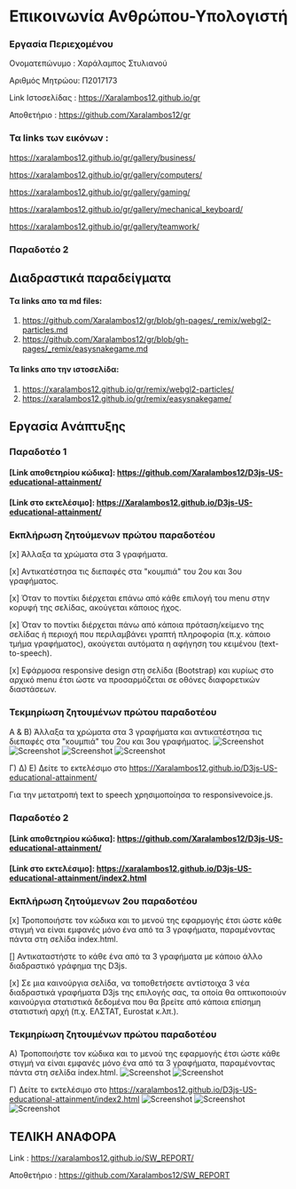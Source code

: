 # Επικοινωνία Ανθρώπου-Υπολογιστή

### Εργασία Περιεχομένου

Ονοματεπώνυμο : Χαράλαμπος Στυλιανού

Αριθμός Μητρώου: Π2017173

Link Ιστοσελίδας : https://Xaralambos12.github.io/gr

Αποθετήριο : https://github.com/Xaralambos12/gr

### Τα links των εικόνων :

https://xaralambos12.github.io/gr/gallery/business/

https://xaralambos12.github.io/gr/gallery/computers/

https://xaralambos12.github.io/gr/gallery/gaming/

https://xaralambos12.github.io/gr/gallery/mechanical_keyboard/

https://xaralambos12.github.io/gr/gallery/teamwork/ 

### Παραδοτέο 2

## Διαδραστικά παραδείγματα 

#### Tα links απο τα md files:

1. https://github.com/Xaralambos12/gr/blob/gh-pages/_remix/webgl2-particles.md
2. https://github.com/Xaralambos12/gr/blob/gh-pages/_remix/easysnakegame.md

#### Τα links απο την ιστοσελίδα: 

1. https://xaralambos12.github.io/gr/remix/webgl2-particles/
2. https://xaralambos12.github.io/gr/remix/easysnakegame/


## Εργασία Aνάπτυξης

### Παραδοτέο 1

#### [Link αποθετηρίου κώδικα]: https://github.com/Xaralambos12/D3js-US-educational-attainment/

#### [Link στο εκτελέσιμο]: https://Xaralambos12.github.io/D3js-US-educational-attainment/

### Εκπλήρωση ζητούμενων πρώτου παραδοτέου

[x] Άλλαξα τα χρώματα στα 3 γραφήματα.

[x] Αντικατέστησα τις διεπαφές στα "κουμπιά" του 2ου και 3ου γραφήματος.

[x] Όταν το ποντίκι διέρχεται επάνω από κάθε επιλογή του menu στην κορυφή της σελίδας, ακούγεται κάποιος ήχος.

[x] Όταν το ποντίκι διέρχεται πάνω από κάποια πρόταση/κείμενο της σελίδας ή περιοχή που περιλαμβάνει γραπτή πληροφορία (π.χ. κάποιο τμήμα γραφήματος), ακούγεται αυτόματα η αφήγηση του κειμένου (text-to-speech).

[x] Εφάρμοσα responsive design στη σελίδα (Bootstrap) και κυρίως στο αρχικό menu έτσι ώστε να προσαρμόζεται σε οθόνες διαφορετικών διαστάσεων.

### Τεκμηρίωση ζητουμένων πρώτου παραδοτέου
Α & B) Άλλαξα τα χρώματα στα 3 γραφήματα και αντικατέστησα τις διεπαφές στα "κουμπιά" του 2ου και 3ου γραφήματος. 
![Screenshot](Screenshot_1.png)
![Screenshot](Screenshot_2.png)
![Screenshot](Screenshot_3.png)
![Screenshot](Screenshot_4.png)

Γ) Δ) Ε) Δείτε το εκτελέσιμο στο https://Xaralambos12.github.io/D3js-US-educational-attainment/

Για την μετατροπή text to speech χρησιμοποίησα το responsivevoice.js.

### Παραδοτέο 2

#### [Link αποθετηρίου κώδικα]: https://github.com/Xaralambos12/D3js-US-educational-attainment/

#### [Link στο εκτελέσιμο]: https://xaralambos12.github.io/D3js-US-educational-attainment/index2.html

### Εκπλήρωση ζητούμενων 2ου παραδοτέου
 
[x] Τροποποιήστε τον κώδικα και το μενού της εφαρμογής έτσι ώστε κάθε στιγμή να είναι εμφανές μόνο ένα από τα 3 γραφήματα, παραμένοντας πάντα στη σελίδα index.html.
 
[] Αντικαταστήστε το κάθε ένα από τα 3 γραφήματα με κάποιο άλλο διαδραστικό γράφημα της D3js.
  
[x]  Σε μια καινούργια σελίδα, να τοποθετήσετε αντίστοιχα 3 νέα διαδραστικά γραφήματα D3js της επιλογής σας, τα οποία θα οπτικοποιούν καινούργια στατιστικά δεδομένα που θα βρείτε από κάποια επίσημη στατιστική αρχή (π.χ. ΕΛΣΤΑΤ, Eurostat κ.λπ.).

### Τεκμηρίωση ζητουμένων πρώτου παραδοτέου
Α) Τροποποιήστε τον κώδικα και το μενού της εφαρμογής έτσι ώστε κάθε στιγμή να είναι εμφανές μόνο ένα από τα 3 γραφήματα, παραμένοντας πάντα στη σελίδα index.html.
![Screenshot](ss2.png)
![Screenshot](ss4.png)

Γ) Δείτε το εκτελέσιμο στο https://xaralambos12.github.io/D3js-US-educational-attainment/index2.html
![Screenshot](ss5.png)
![Screenshot](ss1.png)
![Screenshot](ss3.png)
## ΤΕΛΙΚΗ ΑΝΑΦΟΡΑ

Link : https://xaralambos12.github.io/SW_REPORT/

Αποθετήριο : https://github.com/Xaralambos12/SW_REPORT




